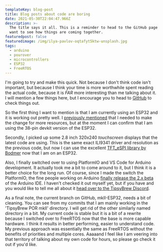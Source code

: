 ```yaml
---
templateKey: blog-post
title: Blog posts about code are boring
date: 2021-05-30T22:04:47.966Z
description: >-
  The title says it all. This is a reminder to head to the GitHub page if you
  want to see how things are coming together.
featuredpost: false
featuredimage: /img/ilya-pavlov-oqtafyt5ktw-unsplash.jpg
tags:
  - arduino
  - pourover
  - microcontrollers
  - ESP32
  - FreeRTOS
---
```

I'm going to try and make this quick. Not because I don't think code isn't important, but because I think your time is more worthwhile spent reading the actual code, because it is *FAR* more interesting than me talking about it. I will mention a few things here, but I encourage you to head to [GitHub](https://github.com/mpboddie/TipsyBrewPourOver) to check things out.

So the first thing I want to mention is that I am currently using an ESP32 and it is working out pretty well. I [previously mentioned](https://tipsybrew.com/blog/2021-02-26-ui-work-and-hardware-upgrade/) that I needed to make the change for more resources, but at the moment I can confirm that I am using the 38-pin devkit version of the ESP32.

Secondly, I picked up some 2.8 inch 320x240 *touchscreen* displays that the latest code are using. This is the same exact ILI9341 driver and resolution as the previous code, but now I can use the excellent [TFT_eSPI library by Bodmer](https://github.com/Bodmer/TFT_eSPI) now that I am on an ESP32.

Also, I finally switched over to using PlatformIO and VS Code for Arduino development. It actually took me a bit to come around to it, but I think it is a better choice for the long run. Of course, since I made the switch the PlatformIO, the fine people working on Arduino [finally release the 2.x beta](https://github.com/arduino/arduino-ide) of the Arduino IDE. I haven't checked it out myself yet, but if you have and you would like to tell me all about it [head over to the TipsyBrew Discord](https://discord.com/invite/RP9Ubb6).

As a final note, the current branch on GitHub, mkII-ESP32, needs a bit of cleaning. You can see from my commits that I am mainly working in the 'TipsyBrew POR mkII' directory. I will get rid of the other similarly named directory in a bit. My current code is stable but it is a bit of a rewrite because I switched over to FreeRTOS now that the base is more capable hardware. I think it results in better performing, easier to understand code. My previous approach was essentially the same as FreeRTOS without the benefits of priorities and multiple cores. Aaaaand I feel like I am veering into that territory of talking about my own code for hours, so please go check it out if you'd like.
